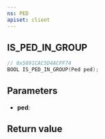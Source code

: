 ```yaml
---
ns: PED
apiset: client
---
```

## IS_PED_IN_GROUP

```c
// 0x5891CAC5D4ACFF74
BOOL IS_PED_IN_GROUP(Ped ped);
```


## Parameters
* **ped**:

## Return value